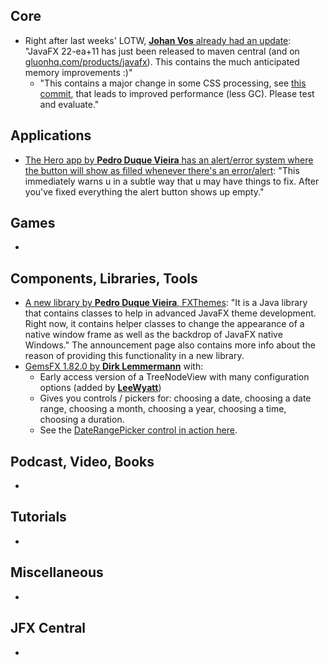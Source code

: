 ## Core

* Right after last weeks' LOTW, [**Johan Vos** already had an update](https://mastodon.social/@johanvos/111147510047965780): "JavaFX 22-ea+11 has just been released to maven central (and on [gluonhq.com/products/javafx](https://gluonhq.com/products/javafx)). This contains the much anticipated memory improvements :)"
  * "This contains a major change in some CSS processing, see [this commit](https://github.com/openjdk/jfx/commit/5e145cc06ef68c50a4ffc95574fdafd44e054100), that leads to improved performance (less GC). Please test and evaluate."

## Applications

* [The Hero app by **Pedro Duque Vieira** has an alert/error system where the button will show as filled whenever there's an error/alert](https://twitter.com/p_duke/status/1707409002026463457): "This immediately warns u in a subtle way that u may have things to fix. After you've fixed everything the alert button shows up empty."

## Games

* 

## Components, Libraries, Tools

* [A new library by **Pedro Duque Vieira**, FXThemes](https://twitter.com/P_Duke/status/1708861206864245142): "It is a Java library that contains classes to help in advanced JavaFX theme development. Right now, it contains helper classes to change the appearance of a native window frame as well as the backdrop of JavaFX native Windows." The announcement page also contains more info about the reason of providing this functionality in a new library.
* [GemsFX 1.82.0 by **Dirk Lemmermann**](https://twitter.com/dlemmermann/status/1707043072956113368) with:
  * Early access version of a TreeNodeView with many configuration options (added by [**LeeWyatt**](https://twitter.com/LeeWyatt_7788))
  * Gives you controls / pickers for: choosing a date, choosing a date range, choosing a month, choosing a year, choosing a time, choosing a duration.
  * See the [DateRangePicker control in action here](https://twitter.com/dlemmermann/status/1706996918767817078).
  
## Podcast, Video, Books

*

## Tutorials

*

## Miscellaneous

*

## JFX Central

* 
